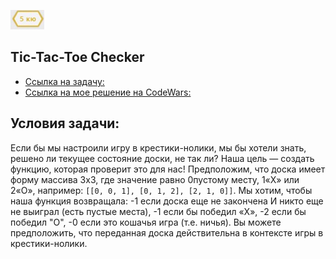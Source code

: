 
![](https://github.com/Ilysikov/CodeWars/blob/master/docs/%D0%94%D0%BE%D1%81%D1%82%D1%83%D0%BF%D0%BD%D1%8B%D0%B9%20%D0%BE%D1%82%D0%B4%D1%8B%D1%85%20%7C%20Codewars.jpg)

Tic-Tac-Toe Checker
-------------------
* [Ссылка на задачу:](https://www.codewars.com/kata/525caa5c1bf619d28c000335)
* [Ссылка на мое решение на CodeWars:](https://www.codewars.com/kata/reviews/53e07ee7eaf1a9f06c0000d7/groups/659d3fc8d401ba0001c8cdaa)

Условия задачи:
---------------
Если бы мы настроили игру в крестики-нолики, мы бы хотели знать, решено ли текущее состояние доски, не так ли? 
Наша цель — создать функцию, которая проверит это для нас!
Предположим, что доска имеет форму массива 3x3, где значение равно 0пустому месту, 1«X» или 2«O», например:
`[[0, 0, 1],
[0, 1, 2],
[2, 1, 0]]`.
Мы хотим, чтобы наша функция возвращала:
-1 если доска еще не закончена И никто еще не выиграл (есть пустые места),
-1 если бы победил «X»,
-2 если бы победил "О",
-0 если это кошачья игра (т.е. ничья).
Вы можете предположить, что переданная доска действительна в контексте игры в крестики-нолики.